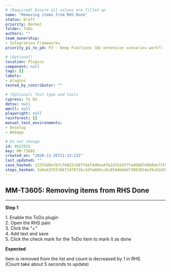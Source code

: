 ```yaml
---
# (Required) Ensure all values are filled up
name: "Removing items from RHS Done"
status: Draft
priority: Normal
folder: ToDo
authors: ""
team_ownership: 
- Integration Frameworks
priority_p1_to_p4: P3 - Deep Functions (Do extensive scenarios work?)

# (Optional)
location: Plugins
component: null
tags: []
labels: 
- plugins
tested_by_contributor: ""

# (Optional) Test type and tools
cypress: To Do
detox: null
mmctl: null
playwright: null
rainforest: []
manual_test_environments: 
- Desktop
- Webapp

# Do not change
id: 8022923
key: MM-T3605
created_on: "2020-11-26T21:15:22Z"
last_updated: ""
case_hashed: 123fbd0efb7cf6022cb87f44f4d0ea4fb2d742d37fa4088749b8de73f6099b49cad1019e673566e34755619ce94d1bc9
steps_hashed: 3a6eb25551867247872bc3dfa689cc8c8544bd4df3802014e39c81d280e2e6052f09615ef9f8520aff64f6d8d3492d84
---
```


<!-- (Auto-generated) Based on frontmatter's "key" and "name" -->

## MM-T3605: Removing items from RHS Done

---

**Step 1**

1\. Enable the ToDo plugin\
2\. Open the RHS pain\
3\. Click the "+"\
4\. Add text and save\
5\. Click the check mark for the ToDo item to mark it as done

**Expected**

Item is removed from the list and count is decreased by 1 in RHS\
(Count take about 5 seconds to update)
